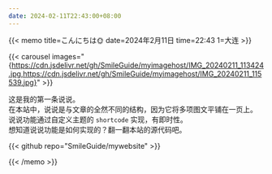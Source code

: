 ```yaml
---
date: 2024-02-11T22:43:00+08:00
---
```

{{< memo title=こんにちは🌞 date=2024年2月11日 time=22:43 1=大连 >}}  
 
{{< carousel images="{https://cdn.jsdelivr.net/gh/SmileGuide/myimagehost/IMG_20240211_113424.jpg,https://cdn.jsdelivr.net/gh/SmileGuide/myimagehost/IMG_20240211_115539.jpg}" >}}   

这是我的第一条说说。  
在本站中，说说是与文章的全然不同的结构，因为它将多项图文平铺在一页上。  
说说功能通过自定义主题的 `shortcode` 实现，有即时性。  
想知道说说功能是如何实现的？翻一翻本站的源代码吧。

{{< github repo="SmileGuide/mywebsite" >}}  
  
{{< /memo >}}